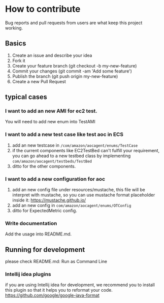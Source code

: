 # How to contribute

Bug reports and pull requests from users are what keep this project working.

## Basics

1. Create an issue and describe your idea
2. Fork it
3. Create your feature branch (git checkout -b my-new-feature)
4. Commit your changes (git commit -am 'Add some feature')
5. Publish the branch (git push origin my-new-feature)
6. Create a new Pull Request

## typical cases

### I want to add an new AMI for ec2 test.

You will need to add new enum into TestAMI

### I want to add a new test case like test aoc in ECS

1. add an new testcase in `/com/amazon/aocagent/enums/TestCase`
2. if the current components like EC2TestBed can't fulfill your requirement, you can go ahead to a new testbed class by implementing `com/amazon/aocagent/testbeds/TestBed`
3. ditto for the other components.

### I want to add a new configuration for aoc

1. add an new config file under resources/mustache, this file will be interpret with mustache, so you can use mustache format placeholder inside it: https://mustache.github.io/
2. add an new config in `com/amazon/aocagent/enums/OTConfig`
3. ditto for ExpectedMetric config.

### Write documentation

Add the usage into README.md.

## Running for development

please check README.md: Run as Command Line

### Intellij idea plugins

if you are using Intellij idea for development, we recommend you to install this plugin so that it helps you to reformat your code. https://github.com/google/google-java-format





